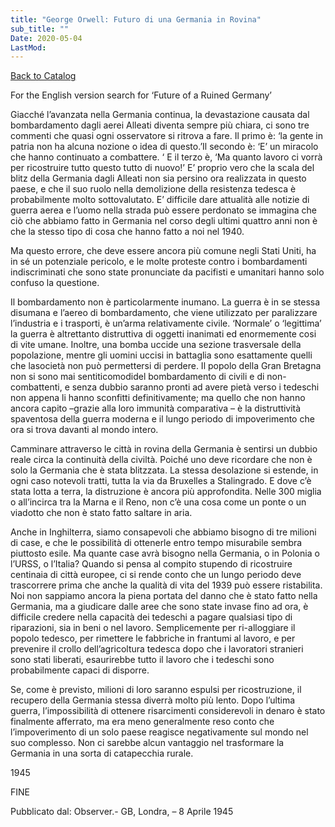 ```yaml
---
title: "George Orwell: Futuro di una Germania in Rovina"
sub_title: ""
Date: 2020-05-04
LastMod:
---
```


[Back to Catalog](https://otaking.xyz/index.html)

For the English version search for ‘Future of a Ruined Germany’

Giacché l’avanzata nella Germania continua, la devastazione causata dal bombardamento dagli aerei Alleati diventa sempre più chiara, ci sono tre commenti che quasi ogni osservatore si ritrova a fare. Il primo è: ‘la gente in patria non ha alcuna nozione o idea di questo.’Il secondo è: ‘E’ un miracolo che hanno continuato a combattere. ‘ E il terzo è, ‘Ma quanto lavoro ci vorrà per ricostruire tutto questo tutto di nuovo!’ E’ proprio vero che la scala del blitz della Germania dagli Alleati non sia persino ora realizzata in questo paese, e che il suo ruolo nella demolizione della resistenza tedesca è probabilmente molto sottovalutato. E’ difficile dare attualità alle notizie di guerra aerea e l’uomo nella strada può essere perdonato se immagina che ciò che abbiamo fatto in Germania nel corso degli ultimi quattro anni non è che la stesso tipo di cosa che hanno fatto a noi nel 1940.

Ma questo errore, che deve essere ancora più comune negli Stati Uniti, ha in sé un potenziale pericolo, e le molte proteste contro i bombardamenti indiscriminati che sono state pronunciate da pacifisti e umanitari hanno solo confuso la questione.

Il bombardamento non è particolarmente inumano. La guerra è in se stessa disumana e l’aereo di bombardamento, che viene utilizzato per paralizzare l’industria e i trasporti, è un’arma relativamente civile. ‘Normale’ o ‘legittima’ la guerra è altrettanto distruttiva di oggetti inanimati ed enormemente cosi di vite umane.
Inoltre, una bomba uccide una sezione trasversale della popolazione, mentre gli uomini uccisi in battaglia sono esattamente quelli che lasocietà non può permettersi di perdere. Il popolo della Gran Bretagna non si sono mai sentiticomodidel bombardamento di civili e di non- combattenti, e senza dubbio saranno pronti ad avere pietà verso i tedeschi non appena li hanno sconfitti definitivamente; ma quello che non hanno ancora capito –grazie alla loro immunità comparativa – è la distruttività spaventosa della guerra moderna e il lungo periodo di impoverimento che ora si trova davanti al mondo intero.

Camminare attraverso le città in rovina della Germania è sentirsi un dubbio reale circa la continuità della civiltà. Poiché uno deve ricordare che non è solo la Germania che è stata blitzzata. La stessa desolazione si estende, in ogni caso notevoli tratti, tutta la via da Bruxelles a Stalingrado. E dove c’è stata lotta a terra, la distruzione è ancora più approfondita. Nelle 300 miglia o all’incirca tra la Marna e il Reno, non c’è una cosa come un ponte o un viadotto che non è stato fatto saltare in aria.

Anche in Inghilterra, siamo consapevoli che abbiamo bisogno di tre milioni di case, e che le possibilità di ottenerle entro tempo misurabile sembra piuttosto esile. Ma quante case avrà bisogno nella Germania, o in Polonia o l’URSS, o l’Italia? Quando si pensa al compito stupendo di ricostruire centinaia di città europee, ci si rende conto che un lungo periodo deve trascorrere prima che anche la qualità di vita del 1939 può essere ristabilita.
Noi non sappiamo ancora la piena portata del danno che è stato fatto nella Germania, ma a giudicare dalle aree che sono state invase fino ad ora, è difficile credere nella capacità dei tedeschi a pagare qualsiasi tipo di riparazioni, sia in beni o nel lavoro. Semplicemente per ri-alloggiare il popolo tedesco, per rimettere le fabbriche in frantumi al lavoro, e per prevenire il crollo dell’agricoltura tedesca dopo che i lavoratori stranieri sono stati liberati, esaurirebbe tutto il lavoro che i tedeschi sono probabilmente capaci di disporre.

Se, come è previsto, milioni di loro saranno espulsi per ricostruzione, il recupero della Germania stessa diverrà molto più lento. Dopo l’ultima guerra, l’impossibilità di ottenere risarcimenti considerevoli in denaro è stato finalmente afferrato, ma era meno generalmente reso conto che l’impoverimento di un solo paese reagisce negativamente sul mondo nel suo complesso. Non ci sarebbe alcun vantaggio nel trasformare la Germania in una sorta di catapecchia rurale.

1945

FINE

Pubblicato dal: Observer.- GB, Londra, – 8 Aprile 1945
